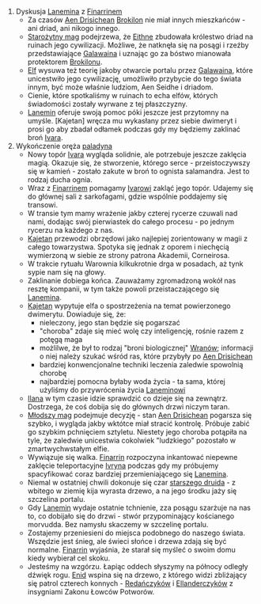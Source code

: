 1. Dyskusja [Lanemina](#p_lanemin) z [Finarrinem](#p_druid_finarrin)
    - Za czasów [Aen Drisichean](#r_aen_drisichean) [Brokilon](#l_brokilon) nie miał innych mieszkańców - ani driad, ani nikogo innego.
    - [Starożytny mag](#p_lanemin) podejrzewa, że [Eithne](#p_eithne) zbudowała królestwo driad na ruinach jego cywilizacji. Możliwe, że natknęła się na posągi i rzeźby przedstawiające [Galawaina](#p_galawain) i uznając go za bóstwo mianowała protektorem [Brokilonu](#l_brokilon).
    - [Elf](#p_lanemin) wysuwa też teorię jakoby otwarcie portalu przez [Galawaina](#p_galawain), które unicestwiło jego cywilizację, umożliwiło przybycie do tego świata innym, być może właśnie ludziom, Aen Seidhe i driadom.
    - Cienie, które spotkaliśmy w ruinach to echa elfów, których świadomości zostały wyrwane z tej płaszczyzny.
    - [Lanemin](#p_lanemin) oferuje swoją pomoc póki jeszcze jest przytomny na umyśle. [Kajetan] wręcza mu wykasłany przez siebie dwimeryt i prosi go aby zbadał odłamek podczas gdy my będziemy zaklinać broń [Ivara](#p_ivar).
2. Wykończenie oręża [paladyna](#p_ivar)
    - Nowy topór [Ivara](#p_ivar) wygląda solidnie, ale potrzebuje jeszcze zaklęcia magią. Okazuje się, że stworzenie, którego serce - przeistoczywszy się w kamień - zostało zakute w broń to ognista salamandra. Jest to rodzaj ducha ognia.
    - Wraz z [Finarrinem](#p_druid_finarrin) pomagamy [Ivarowi](#p_ivar) zakląć jego topór. Udajemy się do głównej sali z sarkofagami, gdzie wspólnie poddajemy się transowi. 
    - W transie tym mamy wrażenie jakby czterej rycerze czuwali nad nami, dodając swój pierwiastek do całego procesu - po jednym rycerzu na każdego z nas.
    - [Kajetan](#g_kajetan) przewodzi obrzędowi jako najlepiej zorientowany w magii z całego towarzystwa. Spotyka się jednak z oporem i niechęcią wymierzoną w siebie ze strony patrona Akademii, Corneirosa.
    - W trakcie rytuału Warownia kilkukrotnie drga w posadach, aż tynk sypie nam się na głowy.
    - Zaklinanie dobiega końca. Zauważamy zgromadzoną wokół nas resztę kompanii, w tym także powoli przeistaczającego się [Lanemina](#p_lanemin).
    - [Kajetan](#g_kajetan) wypytuje elfa o spostrzeżenia na temat powierzonego dwimerytu. Dowiaduje się, że:
        - nieleczony, jego stan będzie się pogarszać
        - "choroba" zdaje się mieć wolę czy inteligencję, rośnie razem z potęgą maga
        - możlilwe, że był to rodzaj "broni biologicznej" [Wranów](#r_wran); informacji o niej należy szukać wśród ras, które przybyły po [Aen Drisichean](#r_aen_drisichean)
        - bardziej konwencjonalne techniki leczenia zaledwie spowolnią chorobę
        - najbardziej pomocna byłaby woda życia - ta sama, której użyliśmy do przywrócenia życia [Laneminowi](#p_lanemin)
    - [Ilana](#g_ilana) w tym czasie idzie sprawdzić co dzieje się na zewnątrz. Dostrzega, że coś dobija się do głównych drzwi niczym taran.
    - [Młodszy mag](#g_kajetan) podejmuje decyzję - stan [Aen Drisichean](#p_lanemin) pogarsza się szybko, i wygląda jakby wktótce miał stracić kontrolę. Próbuje zabić go szybkim pchnięciem sztyletu. Niestety jego choroba potąpiła na tyle, że zaledwie unicestwia cokolwiek "ludzkiego" pozostało w zmartwychwstałym elfie.
    - Wywiązuje się walka. [Finarrin](#p_druid_finarrin) rozpoczyna inkantować niepewne zaklęcie teleportacyjne [Ivryna](#p_arcydruid_ivryn) podczas gdy my próbujemy spacyfikować coraz bardziej przemieniającego się [Lanemina](#p_lanemin).
    - Niemal w ostatniej chwili dokonuje się czar [starszego druida](#p_druid_finarrin) - z wbitego w ziemię kija wyrasta drzewo, a na jego środku jaży się szczelina portalu. 
    - Gdy [Lanemin](#p_lanemin) wydaje ostatnie tchnienie, zza posągu szarżuje na nas to, co dobijało się do drzwi - stwór przypominający kościanego morvudda. Bez namysłu skaczemy w szczelinę portalu.
    - Zostajemy przeniesieni do miejsca podobnego do naszego świata. Wszędzie jest śnieg, ale świeci słońce i drzewa zdają się być normalne. [Finarrin](#p_druid_finarrin) wyjaśnia, że starał się myśleć o swoim domu kiedy wybierał cel skoku.
    - Jesteśmy na wzgórzu. Łapiąc oddech słyszymy na północy odległy dźwięk rogu. [Enid](#p_enid) wspina się na drzewo, z którego widzi zbliżający się patrol czterech konnych - [Redańczyków](#l_redania) i [Ellanderczyków](#l_ellander) z insygniami Zakonu Łowców Potworów.